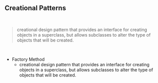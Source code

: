 
## Creational Patterns

<br />

> creational design pattern that provides an interface for creating objects in a superclass, but allows subclasses to alter the type of objects that will be created.

<br />

- Factory Method
    - creational design pattern that provides an interface for creating objects in a superclass, but allows subclasses to alter the type of objects that will be created.




